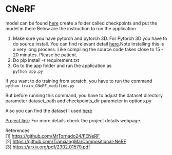 # CNeRF
model can be found [here](https://drive.google.com/file/d/11yghQMlpJk17RqCq9Q873jY_3PzXcVKA/view?usp=share_link)
create a folder called checkpoints and put the model in there
Below are the instruction to run the application

1. Make sure you have pytorch and pytorch 3D. For Pytorch 3D you have to do source install. You can find relevant detail [here](https://github.com/facebookresearch/pytorch3d/blob/main/INSTALL.md).Note Installing this is a very long process. Like compiling the source code takes close to 15 - 20 minutes. Please be patient.
2. Do pip install -r requirement.txt
3. Go to the app folder and run the application as \
   ```python app.py```

If you want to do training from scratch, you have to run the command \
```python train_CNeRF_modified.py```

But before running this command, you have to adjust the dataset directory parameter dataset_path and checkpoints_dir parameter in options.py

Also you can find the dataset I used [here](https://drive.google.com/drive/folders/1cgYnhTgxmzvmR-cPjT8Hy9RAMA56sW3y?usp=share_link)

[Project link](https://hemadevasagar35.github.io/): For more details check the project details webpage.

References\
[1] https://github.com/MrTornado24/FENeRF \
[2] https://github.com/TianxiangMa/Compositional-NeRF \
[3] https://arxiv.org/pdf/2302.01579.pdf

